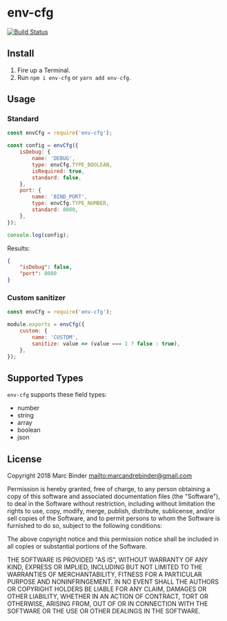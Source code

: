 # env-cfg

[![Build Status](https://travis-ci.org/MrBoolean/env-cfg.svg?branch=master)](https://travis-ci.org/MrBoolean/env-cfg)

## Install

1. Fire up a Terminal.
1. Run `npm i env-cfg` or `yarn add env-cfg`.

## Usage

### Standard

```javascript
const envCfg = require('env-cfg');

const config = envCfg({
    isDebug: {
        name: 'DEBUG',
        type: envCfg.TYPE_BOOLEAN,
        isRequired: true,
        standard: false,
    },
    port: {
        name: 'BIND_PORT',
        type: envCfg.TYPE_NUMBER,
        standard: 8080,
    },
});

console.log(config);
```

Results:

```json
{
    "isDebug": false,
    "port": 8080
}
```

### Custom sanitizer

```javascript
const envCfg = require('env-cfg');

module.exports = envCfg({
    custom: {
        name: 'CUSTOM',
        sanitize: value => (value === 1 ? false : true),
    },
});
```

## Supported Types

`env-cfg` supports these field types:

* number
* string
* array
* boolean
* json

## License

Copyright 2018 Marc Binder <mailto:marcandrebinder@gmail.com>

Permission is hereby granted, free of charge, to any person obtaining a copy of this software and associated documentation files (the "Software"), to deal in the Software without restriction, including without limitation the rights to use, copy, modify, merge, publish, distribute, sublicense, and/or sell copies of the Software, and to permit persons to whom the Software is furnished to do so, subject to the following conditions:

The above copyright notice and this permission notice shall be included in all copies or substantial portions of the Software.

THE SOFTWARE IS PROVIDED "AS IS", WITHOUT WARRANTY OF ANY KIND, EXPRESS OR IMPLIED, INCLUDING BUT NOT LIMITED TO THE WARRANTIES OF MERCHANTABILITY, FITNESS FOR A PARTICULAR PURPOSE AND NONINFRINGEMENT. IN NO EVENT SHALL THE AUTHORS OR COPYRIGHT HOLDERS BE LIABLE FOR ANY CLAIM, DAMAGES OR OTHER LIABILITY, WHETHER IN AN ACTION OF CONTRACT, TORT OR OTHERWISE, ARISING FROM, OUT OF OR IN CONNECTION WITH THE SOFTWARE OR THE USE OR OTHER DEALINGS IN THE SOFTWARE.
